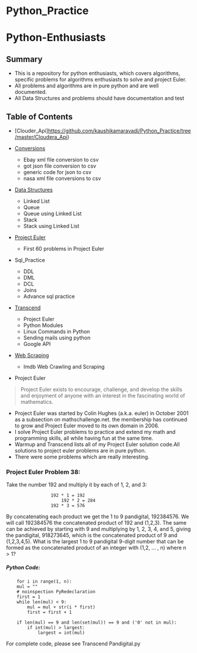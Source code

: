 # Python_Practice

# Python-Enthusiasts

## Summary

* This is a repository for python enthusiasts, which covers algorithms, specific problems for algorithms enthusiasts to solve and project Euler.
* All problems and algorithms are in pure python and are well documented.
* All Data Structures and problems should have documentation and test


## Table of Contents

* [Clouder_Api]https://github.com/kaushikamaravadi/Python_Practice/tree/master/Cloudera_Api)
* [Conversions](https://github.com/kaushikamaravadi/Python_Practice/tree/master/Conversions)
  * Ebay xml file conversion to csv
  * got json file conversion to csv
  * generic code for json to csv
  * nasa xml file conversions to csv
* [Data Structures](https://github.com/kaushikamaravadi/Python_Practice/tree/master/DataStructures)
  * Linked List
  * Queue
  * Queue using Linked List
  * Stack
  * Stack using Linked List
* [Project Euler](https://github.com/kaushikamaravadi/Python_Practice/tree/master/ProjectEuler)
  * First 60 problems in Project Euler
* Sql_Practice
  * DDL
  * DML
  * DCL
  * Joins
  * Advance sql practice
* [Transcend](https://github.com/kaushikamaravadi/Python_Practice/tree/master/Transcend)
  * Project Euler
  * Python Modules
  * Linux Commands in Python
  * Sending mails using python
  * Google API 
* [Web Scraping](https://github.com/kaushikamaravadi/Python_Practice/tree/master/web_scraping)
  * Imdb Web Crawling and Scraping

* Project Euler
>  Project Euler exists to encourage, challenge, and develop the skills and enjoyment of anyone with an interest in the fascinating world of mathematics.
  * Project Euler was started by Colin Hughes (a.k.a. euler) in October 2001 as a subsection on mathschallenge.net. the membership has continued to grow and Project Euler moved to its own domain in 2006.
  * I solve Project Euler problems to practice and extend my math and programming skills, all while having fun at the same time.
  * Warmup and Transcend lists all of my Project Euler solution code.All solutions to project euler problems are in pure python. 
  * There were some problems which are really interesting. 









### Project Euler Problem 38: 

Take the number 192 and multiply it by each of 1, 2, and 3:

				     192 * 1 = 192
			             192 * 2 = 284
				     192 * 3 = 576

By concatenating each product we get the 1 to 9 pandigital, 192384576. We will call 192384576 the concatenated product of 192 and (1,2,3). 
The same can be achieved by starting with 9 and multiplying by 1, 2, 3, 4, and 5, giving the pandigital, 918273645, which is the concatenated product of 9 and (1,2,3,4,5).
What is the largest 1 to 9 pandigital 9-digit number that can be formed as the concatenated product of an integer with (1,2, ... , n) where n > 1?

##### Python Code:
        for i in range(1, n):
        mul = ""
        # noinspection PyRedeclaration
        first = 1
        while len(mul) < 9:
            mul = mul + str(i * first)
            first = first + 1

        if len(mul) == 9 and len(set(mul)) == 9 and ('0' not in mul):
            if int(mul) > largest:
                largest = int(mul)

For complete code, please see Transcend Pandigital.py






 

